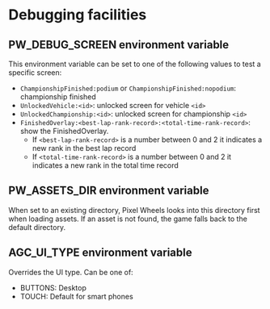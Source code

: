 # Debugging facilities

## PW_DEBUG_SCREEN environment variable

This environment variable can be set to one of the following values to test a
specific screen:

- `ChampionshipFinished:podium` or `ChampionshipFinished:nopodium`:
  championship finished
- `UnlockedVehicle:<id>`: unlocked screen for vehicle `<id>`
- `UnlockedChampionship:<id>`: unlocked screen for championship `<id>`
- `FinishedOverlay:<best-lap-rank-record>:<total-time-rank-record>`: show the FinishedOverlay.
    - If `<best-lap-rank-record>` is a number between 0 and 2 it indicates a new rank in the best lap record
    - If `<total-time-rank-record>` is a number between 0 and 2 it indicates a new rank in the total time record

## PW_ASSETS_DIR environment variable

When set to an existing directory, Pixel Wheels looks into this directory first when loading assets. If an asset is not found, the game falls back to the default directory.

## AGC_UI_TYPE environment variable

Overrides the UI type. Can be one of:

- BUTTONS: Desktop
- TOUCH: Default for smart phones

